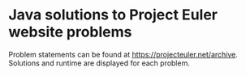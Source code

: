 # Java solutions to Project Euler website problems
Problem statements can be found at https://projecteuler.net/archive. Solutions and runtime are displayed for each problem.
